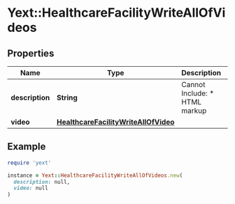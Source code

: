 # Yext::HealthcareFacilityWriteAllOfVideos

## Properties

| Name | Type | Description | Notes |
| ---- | ---- | ----------- | ----- |
| **description** | **String** |  Cannot Include: * HTML markup | [optional] |
| **video** | [**HealthcareFacilityWriteAllOfVideo**](HealthcareFacilityWriteAllOfVideo.md) |  |  |

## Example

```ruby
require 'yext'

instance = Yext::HealthcareFacilityWriteAllOfVideos.new(
  description: null,
  video: null
)
```

